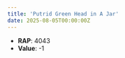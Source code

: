 ```yaml
---
title: 'Putrid Green Head in A Jar'
date: 2025-08-05T00:00:00Z
---
```

- **RAP**: 4043
- **Value**: -1
